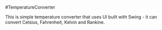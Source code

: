 #TemperatureConverter

This is simple temperature converter that uses UI built with Swing - it can convert Celsius, Fahrenheit, Kelvin and Rankine.
